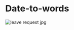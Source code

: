 # Date-to-words

![leave request jpg](https://github.com/SRIJITH11101/Date-to-words/assets/109534320/9abe9a99-dcf8-4960-9e40-c069fca25d50)


